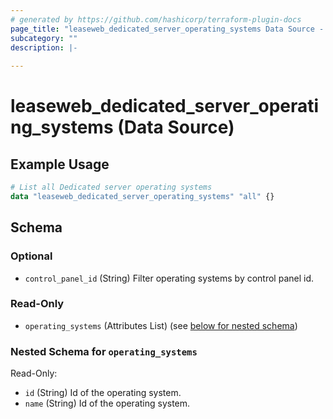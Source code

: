 ```yaml
---
# generated by https://github.com/hashicorp/terraform-plugin-docs
page_title: "leaseweb_dedicated_server_operating_systems Data Source - leaseweb"
subcategory: ""
description: |-
  
---
```


# leaseweb_dedicated_server_operating_systems (Data Source)



## Example Usage

```terraform
# List all Dedicated server operating systems
data "leaseweb_dedicated_server_operating_systems" "all" {}
```

<!-- schema generated by tfplugindocs -->
## Schema

### Optional

- `control_panel_id` (String) Filter operating systems by control panel id.

### Read-Only

- `operating_systems` (Attributes List) (see [below for nested schema](#nestedatt--operating_systems))

<a id="nestedatt--operating_systems"></a>
### Nested Schema for `operating_systems`

Read-Only:

- `id` (String) Id of the operating system.
- `name` (String) Id of the operating system.
